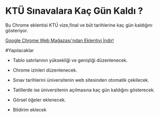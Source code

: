 # KTÜ Sınavalara Kaç Gün Kaldı ?
Bu Chrome eklentisi KTÜ vize,final ve büt tarihlerine kaç gün kaldığını gösteriyor.

[Google Chrome Web Mağazası'ndan Eklentiyi İndir!](https://goo.gl/vTKpVW)

#Yapılacaklar

* Tablo satırlarının yüksekliği ve genişliği düzenlenecek.

* Chrome izinleri düzenlenecek.

* Sınav tarihlerini üniversitenin web sitesinden otomatik çekilecek.

* Tatillerde ise üniversitenin açılmasına kaç gün kaldığını gösterecek.

* Görsel öğeler eklenecek.

* Bildirim eklecek
